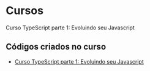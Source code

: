 # Cursos

Curso TypeScript parte 1: Evoluindo seu Javascript

## Códigos criados no curso
* [Curso TypeScript parte 1: Evoluindo seu Javascript](TypeScript)
